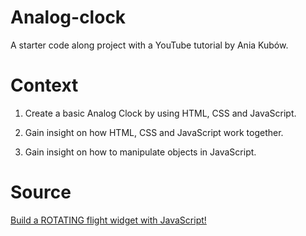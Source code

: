 # Analog-clock

A starter code along project with a YouTube tutorial by Ania Kubów.

# Context

1. Create a basic Analog Clock by using HTML, CSS and JavaScript.

2. Gain insight on how HTML, CSS and JavaScript work together.

3. Gain insight on how to manipulate objects in JavaScript.

# Source

[Build a ROTATING flight widget with JavaScript!](https://www.youtube.com/watch?v=xs5aOs-Wpxw&list=LL&index=8)
